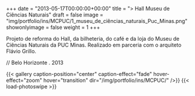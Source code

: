 +++
date = "2013-05-17T00:00:00+00:00"
title = "> Hall Museu de Ciências Naturais"
draft = false
image = "img/portfolio/ins/MCPUC/1_museu_de_ciências_naturais_Puc_Minas.png"
showonlyimage = false
weight = 1
+++

<!--more-->

Projeto de reforma do Hall, da bilheteria, do café e da loja do Museu de Ciências Naturais da PUC Minas. Realizado em parceria com o arquiteto Flávio Grillo.

// Belo Horizonte . 2013

{{< gallery caption-position="center" caption-effect="fade" hover-effect="zoom" hover="transition" dir="/img/portfolio/ins/MCPUC/" />}} {{< load-photoswipe >}}
